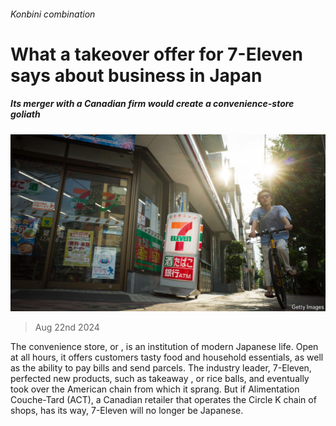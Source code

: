###### Konbini combination

# What a takeover offer for 7-Eleven says about business in Japan 

##### Its merger with a Canadian firm would create a convenience-store goliath 

![image](images/20240824_WBP502.jpg) 

> Aug 22nd 2024 

The convenience store, or , is an institution of modern Japanese life. Open at all hours, it offers customers tasty food and household essentials, as well as the ability to pay bills and send parcels. The industry leader, 7-Eleven, perfected new products, such as takeaway , or rice balls, and eventually took over the American chain from which it sprang. But if Alimentation Couche-Tard (ACT), a Canadian retailer that operates the Circle K chain of shops, has its way, 7-Eleven will no longer be Japanese. 

